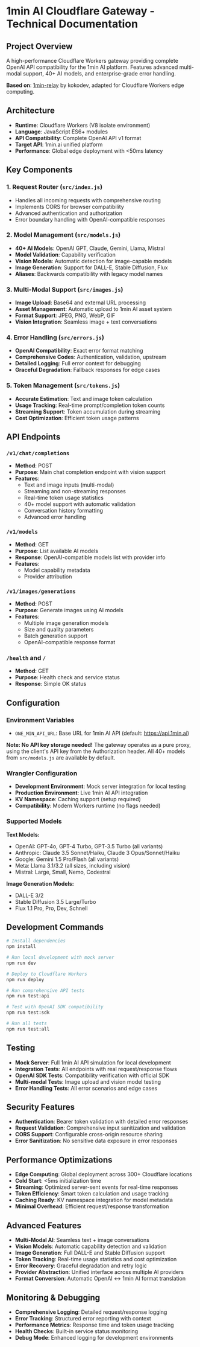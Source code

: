 # 1min AI Cloudflare Gateway - Technical Documentation

## Project Overview
A high-performance Cloudflare Workers gateway providing complete OpenAI API compatibility for the 1min AI platform. Features advanced multi-modal support, 40+ AI models, and enterprise-grade error handling.

**Based on**: [1min-relay](https://github.com/kokofixcomputers/1min-relay) by kokodev, adapted for Cloudflare Workers edge computing.

## Architecture
- **Runtime**: Cloudflare Workers (V8 isolate environment)
- **Language**: JavaScript ES6+ modules
- **API Compatibility**: Complete OpenAI API v1 format
- **Target API**: 1min.ai unified platform
- **Performance**: Global edge deployment with <50ms latency

## Key Components

### 1. Request Router (`src/index.js`)
- Handles all incoming requests with comprehensive routing
- Implements CORS for browser compatibility
- Advanced authentication and authorization
- Error boundary handling with OpenAI-compatible responses

### 2. Model Management (`src/models.js`)
- **40+ AI Models**: OpenAI GPT, Claude, Gemini, Llama, Mistral
- **Model Validation**: Capability verification
- **Vision Models**: Automatic detection for image-capable models
- **Image Generation**: Support for DALL-E, Stable Diffusion, Flux
- **Aliases**: Backwards compatibility with legacy model names

### 3. Multi-Modal Support (`src/images.js`)
- **Image Upload**: Base64 and external URL processing
- **Asset Management**: Automatic upload to 1min AI asset system
- **Format Support**: JPEG, PNG, WebP, GIF
- **Vision Integration**: Seamless image + text conversations

### 4. Error Handling (`src/errors.js`)
- **OpenAI Compatibility**: Exact error format matching
- **Comprehensive Codes**: Authentication, validation, upstream
- **Detailed Logging**: Full error context for debugging
- **Graceful Degradation**: Fallback responses for edge cases

### 5. Token Management (`src/tokens.js`)
- **Accurate Estimation**: Text and image token calculation
- **Usage Tracking**: Real-time prompt/completion token counts
- **Streaming Support**: Token accumulation during streaming
- **Cost Optimization**: Efficient token usage patterns

## API Endpoints

### `/v1/chat/completions`
- **Method**: POST
- **Purpose**: Main chat completion endpoint with vision support
- **Features**: 
  - Text and image inputs (multi-modal)
  - Streaming and non-streaming responses
  - Real-time token usage statistics
  - 40+ model support with automatic validation
  - Conversation history formatting
  - Advanced error handling

### `/v1/models`
- **Method**: GET
- **Purpose**: List available AI models
- **Response**: OpenAI-compatible models list with provider info
- **Features**:
  - Model capability metadata
  - Provider attribution

### `/v1/images/generations`
- **Method**: POST
- **Purpose**: Generate images using AI models
- **Features**:
  - Multiple image generation models
  - Size and quality parameters
  - Batch generation support
  - OpenAI-compatible response format

### `/health` and `/`
- **Method**: GET
- **Purpose**: Health check and service status
- **Response**: Simple OK status

## Configuration

### Environment Variables
- `ONE_MIN_API_URL`: Base URL for 1min AI API (default: https://api.1min.ai)

**Note: No API key storage needed!** The gateway operates as a pure proxy, using the client's API key from the Authorization header. All 40+ models from `src/models.js` are available by default.

### Wrangler Configuration
- **Development Environment**: Mock server integration for local testing
- **Production Environment**: Live 1min AI API integration
- **KV Namespace**: Caching support (setup required)
- **Compatibility**: Modern Workers runtime (no flags needed)

### Supported Models
**Text Models:**
- OpenAI: GPT-4o, GPT-4 Turbo, GPT-3.5 Turbo (all variants)
- Anthropic: Claude 3.5 Sonnet/Haiku, Claude 3 Opus/Sonnet/Haiku
- Google: Gemini 1.5 Pro/Flash (all variants)
- Meta: Llama 3.1/3.2 (all sizes, including vision)
- Mistral: Large, Small, Nemo, Codestral

**Image Generation Models:**
- DALL-E 3/2
- Stable Diffusion 3.5 Large/Turbo
- Flux 1.1 Pro, Pro, Dev, Schnell

## Development Commands
```bash
# Install dependencies
npm install

# Run local development with mock server
npm run dev

# Deploy to Cloudflare Workers
npm run deploy

# Run comprehensive API tests
npm run test:api

# Test with OpenAI SDK compatibility
npm run test:sdk

# Run all tests
npm run test:all
```

## Testing
- **Mock Server**: Full 1min AI API simulation for local development
- **Integration Tests**: All endpoints with real request/response flows
- **OpenAI SDK Tests**: Compatibility verification with official SDK
- **Multi-modal Tests**: Image upload and vision model testing
- **Error Handling Tests**: All error scenarios and edge cases

## Security Features
- **Authentication**: Bearer token validation with detailed error responses
- **Request Validation**: Comprehensive input sanitization and validation
- **CORS Support**: Configurable cross-origin resource sharing
- **Error Sanitization**: No sensitive data exposure in error responses

## Performance Optimizations
- **Edge Computing**: Global deployment across 300+ Cloudflare locations
- **Cold Start**: <5ms initialization time
- **Streaming**: Optimized server-sent events for real-time responses
- **Token Efficiency**: Smart token calculation and usage tracking
- **Caching Ready**: KV namespace integration for model metadata
- **Minimal Overhead**: Efficient request/response transformation

## Advanced Features
- **Multi-Modal AI**: Seamless text + image conversations
- **Vision Models**: Automatic capability detection and validation
- **Image Generation**: Full DALL-E and Stable Diffusion support
- **Token Tracking**: Real-time usage statistics and cost optimization
- **Error Recovery**: Graceful degradation and retry logic
- **Provider Abstraction**: Unified interface across multiple AI providers
- **Format Conversion**: Automatic OpenAI ↔ 1min AI format translation

## Monitoring & Debugging
- **Comprehensive Logging**: Detailed request/response logging
- **Error Tracking**: Structured error reporting with context
- **Performance Metrics**: Response time and token usage tracking
- **Health Checks**: Built-in service status monitoring
- **Debug Mode**: Enhanced logging for development environments